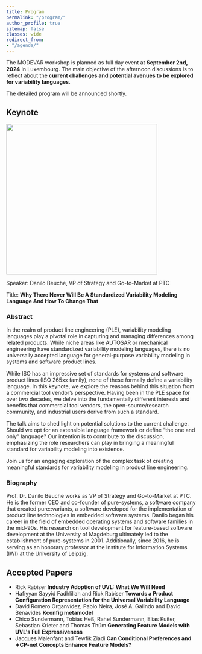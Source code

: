```yaml
---
title: Program
permalink: "/program/"
author_profile: true
sitemap: false
classes: wide
redirect_from:
- "/agenda/"
---
```


The MODEVAR workshop is planned as full day event at **September 2nd, 2024** in Luxembourg. The main objective of the afternoon discussions is to reflect about the **current challenges and potential avenues to be explored for variability languages**.

The detailed program will be announced shortly.


## Keynote

<!--![Danilo Beuche](/assets/images/Beuche_bio_pic.jpg width="200" "Danilo will give the keynote at MODEVAR!")-->
<img src="https://modevar.github.io/assets/images/Beuche_bio_pic.jpg" width="400px" />

Speaker: Danilo Beuche, VP of Strategy and Go-to-Market at PTC

Title: **Why There Never Will Be A Standardized Variability Modeling Language And How To Change That**

### Abstract 
In the realm of product line engineering (PLE), variability modeling languages play a pivotal role in capturing and managing differences among related products. While niche areas like AUTOSAR or mechanical engineering have standardized variability modeling languages, there is no universally accepted language for general-purpose variability modeling in systems and software product lines.

While ISO has an impressive set of standards for systems and software product lines (ISO 265xx family), none of these formally define a variability language. In this keynote, we explore the reasons behind this situation from a commercial tool vendor’s perspective. Having been in the PLE space for over two decades, we delve into the fundamentally different interests and benefits that commercial tool vendors, the open-source/research community, and industrial users derive from such a standard.

The talk aims to shed light on potential solutions to the current challenge. Should we opt for an extensible language framework or define “the one and only” language? Our intention is to contribute to the discussion, emphasizing the role researchers can play in bringing a meaningful standard for variability modeling into existence.

Join us for an engaging exploration of the complex task of creating meaningful standards for variability modeling in product line engineering.

### Biography
Prof. Dr. Danilo Beuche works as VP of Strategy and Go-to-Market at PTC.  He is the former CEO and co-founder of pure-systems, a software company that created pure::variants, a software developed for the implementation of product line technologies in embedded software systems. Danilo began his career in the field of embedded operating systems and software families in the mid-90s. His research on tool development for feature-based software development at the University of Magdeburg ultimately led to the establishment of pure-systems in 2001. Additionally, since 2016, he is serving as an honorary professor at the Institute for Information Systems (IWI) at the University of Leipzig.

## Accepted Papers
* Rick Rabiser **Industry Adoption of UVL: What We Will Need**
* Hafiyyan Sayyid Fadhlillah and Rick Rabiser **Towards a Product Configuration Representation for the Universal Variability Language**
* David Romero Organvídez, Pablo Neira, José A. Galindo and David Benavides **Kconfig metamodel**
* Chico Sundermann, Tobias Heß, Rahel Sundermann, Elias Kuiter, Sebastian Krieter and Thomas Thüm **Generating Feature Models with UVL's Full Expressiveness**
* Jacques Malenfant and Tewfik Ziadi **Can Conditional Preferences and ∗CP-net Concepts Enhance Feature Models?**
